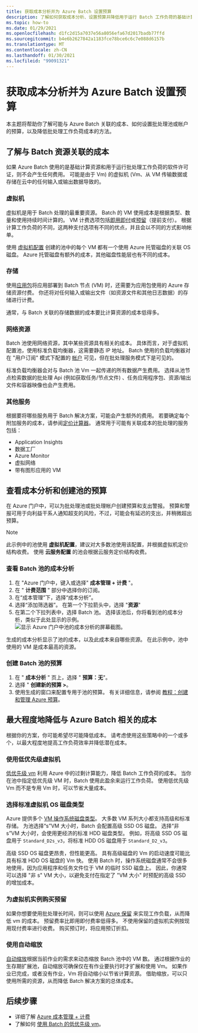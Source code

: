 ```yaml
---
title: 获取成本分析并为 Azure Batch 设置预算
description: 了解如何获取成本分析、设置预算并降低用于运行 Batch 工作负荷的基础计算资源和软件许可证的成本。
ms.topic: how-to
ms.date: 01/29/2021
ms.openlocfilehash: d1fc2d15a7037e56a8056efa67d2017badb77ffd
ms.sourcegitcommit: b4e6b2627842a1183fce78bce6c6c7e088d6157b
ms.translationtype: MT
ms.contentlocale: zh-CN
ms.lasthandoff: 01/30/2021
ms.locfileid: "99091321"
---
```

# <a name="get-cost-analysis-and-set-budgets-for-azure-batch"></a>获取成本分析并为 Azure Batch 设置预算

本主题将帮助你了解可能与 Azure Batch 关联的成本、如何设置批处理池或帐户的预算，以及降低批处理工作负荷成本的方法。

## <a name="understand-costs-associated-with-batch-resources"></a>了解与 Batch 资源关联的成本

如果 Azure Batch 使用的是基础计算资源和用于运行批处理工作负荷的软件许可证，则不会产生任何费用。 可能是由于 Vm) 的虚拟机 (Vm、从 VM 传输数据或存储在云中的任何输入或输出数据导致的。

### <a name="virtual-machines"></a>虚拟机

虚拟机是用于 Batch 处理的最重要资源。 Batch 的 VM 使用成本是根据类型、数量和使用持续时间计算的。 VM 计费选项包括[即用即付](https://azure.microsoft.com/offers/ms-azr-0003p/)或[预留](../cost-management-billing/reservations/save-compute-costs-reservations.md)（提前支付）。 根据计算工作负荷的不同，这两种支付选项有不同的优点，并且会以不同的方式影响帐单。

使用 [虚拟机配置](nodes-and-pools.md#virtual-machine-configuration) 创建的池中的每个 VM 都有一个使用 Azure 托管磁盘的关联 OS 磁盘。 Azure 托管磁盘有额外的成本，其他磁盘性能层也有不同的成本。

### <a name="storage"></a>存储

使用[应用包](batch-application-packages.md)将应用部署到 Batch 节点 (VM) 时，还需要为应用包使用的 Azure 存储资源付费。 你还将对任何输入或输出文件（如资源文件和其他日志数据）的存储进行计费。

通常，与 Batch 关联的存储数据的成本要比计算资源的成本低得多。

### <a name="networking-resources"></a>网络资源

Batch 池使用网络资源，其中某些资源具有相关的成本。 具体而言，对于虚拟机配置池，使用标准负载均衡器，这需要静态 IP 地址。 Batch 使用的负载均衡器对在 "用户订阅" 模式下配置的 [帐户](accounts.md#batch-accounts) 可见，但在批处理服务模式下是可见的。

标准负载均衡器会对与 Batch 池 Vm 一起传递的所有数据产生费用。 选择从池节点检索数据的批处理 Api (例如获取任务/节点文件) 、任务应用程序包、资源/输出文件和容器映像也会产生费用。

### <a name="additional-services"></a>其他服务

根据要将哪些服务用于 Batch 解决方案，可能会产生额外的费用。 若要确定每个附加服务的成本，请参阅[定价计算器](https://azure.microsoft.com/pricing/calculator/)。 通常用于可能有关联成本的批处理的服务包括：

- Application Insights
- 数据工厂
- Azure Monitor
- 虚拟网络
- 带有图形应用的 VM

## <a name="view-cost-analysis-and-create-a-budget-for-a-pool"></a>查看成本分析和创建池的预算

在 Azure 门户中，可以为批处理池或批处理帐户创建预算和支出警报。 预算和警报可用于向利益干系人通知超支的风险，不过，可能会有延迟的支出，并稍微超出预算。

> [!NOTE]
> 此示例中的池使用 **虚拟机配置**，建议对大多数池使用该配置，并根据虚拟机定价结构收费。 使用 **云服务配置** 的池会根据云服务定价结构收费。

### <a name="view-cost-analysis-for-a-batch-pool"></a>查看 Batch 池的成本分析

1. 在 "Azure 门户中，键入或选择" **成本管理 + 计费** "。
1. 在 " **计费范围** " 部分中选择你的订阅。
1. 在“成本管理”下，选择“成本分析”。
1. 选择“添加筛选器”。 在第一个下拉箭头中，选择 "**资源**"
1. 在第二个下拉列表中，选择 Batch 池。 选择该池后，你将看到池的成本分析，类似于此处显示的示例。
    ![显示 Azure 门户中池的成本分析的屏幕截图。](./media/batch-budget/pool-cost-analysis.png)

生成的成本分析显示了池的成本，以及此成本来自哪些资源。 在此示例中，池中使用的 VM 是成本最高的资源。

### <a name="create-a-budget-for-a-batch-pool"></a>创建 Batch 池的预算

1. 在 " **成本分析** " 页上，选择 " **预算：无**"。
1. 选择 " **创建新的预算 >**。
1. 使用生成的窗口来配置专用于池的预算。 有关详细信息，请参阅 [教程：创建和管理 Azure 预算](../cost-management-billing/costs/tutorial-acm-create-budgets.md)。

## <a name="minimize-costs-associated-with-azure-batch"></a>最大程度地降低与 Azure Batch 相关的成本

根据你的方案，你可能希望尽可能降低成本。 请考虑使用这些策略中的一个或多个，以最大程度地提高工作负荷效率并降低潜在成本。

### <a name="use-low-priority-virtual-machines"></a>使用低优先级虚拟机

[低优先级 vm](batch-low-pri-vms.md) 利用 Azure 中的过剩计算能力，降低 Batch 工作负荷的成本。 当你在池中指定低优先级 VM 时，Batch 使用此盈余来运行工作负荷。 使用低优先级 Vm 而不是专用 Vm 时，可以节省大量成本。

### <a name="select-a-standard-virtual-machine-os-disk-type"></a>选择标准虚拟机 OS 磁盘类型

Azure 提供多个 [VM 操作系统磁盘类型](../virtual-machines/disks-types.md)。 大多数 VM 系列大小都支持高级和标准存储。 为池选择“s”VM 大小时，Batch 会配置高级 SSD OS 磁盘。 选择“非 s”VM 大小时，会使用更经济的标准 HDD 磁盘类型。 例如，将高级 SSD OS 磁盘用于 `Standard_D2s_v3`，将标准 HDD OS 磁盘用于 `Standard_D2_v3`。

高级 SSD OS 磁盘更昂贵，但性能更高。 具有高级磁盘的 Vm 的启动速度可能比具有标准 HDD OS 磁盘的 Vm 快。 使用 Batch 时，操作系统磁盘通常不会很多地使用，因为应用程序和任务文件位于 VM 的临时 SSD 磁盘上。 因此，你通常可以选择 "非 s" VM 大小，以避免支付在指定了 "VM 大小" 时预配的高级 SSD 的增加成本。

### <a name="purchase-reservations-for-virtual-machine-instances"></a>为虚拟机实例购买预留

如果你想要使用批处理长时间，则可以使用 [Azure 保留](../cost-management-billing/reservations/save-compute-costs-reservations.md) 来实现工作负载，从而降低 vm 的成本。 预留费率比即用即付费率低得多。 不使用保留的虚拟机实例按现用现付费率进行收费。 购买预订时，将应用预订折扣。

### <a name="use-automatic-scaling"></a>使用自动缩放

[自动缩放](batch-automatic-scaling.md)根据当前作业的需求来动态缩放 Batch 池中的 VM 数。 通过根据作业的生存期扩展池，自动缩放可确保仅在有作业要执行时才扩展和使用 Vm。 如果作业已完成，或者没有作业，Vm 将自动缩小以节省计算资源。 借助缩放，可以只使用所需的资源，从而降低 Batch 解决方案的总体成本。

## <a name="next-steps"></a>后续步骤

- 详细了解 [Azure 成本管理 + 计费](../cost-management-billing/cost-management-billing-overview.md)
- 了解如何 [使用 Batch 的低优先级 vm](batch-low-pri-vms.md)。
